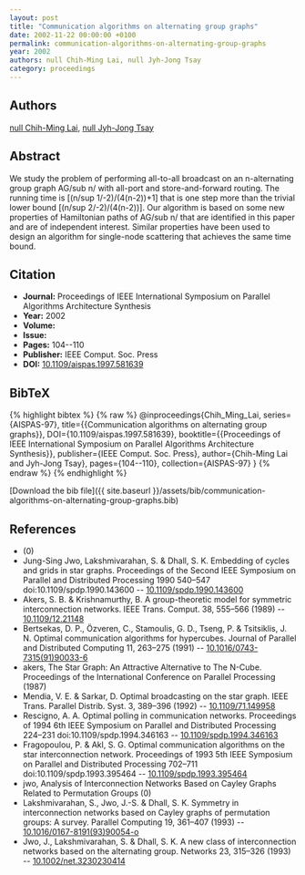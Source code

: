 ```yaml
---
layout: post
title: "Communication algorithms on alternating group graphs"
date: 2002-11-22 00:00:00 +0100
permalink: communication-algorithms-on-alternating-group-graphs
year: 2002
authors: null Chih-Ming Lai, null Jyh-Jong Tsay
category: proceedings
---
```

 
## Authors
[null Chih-Ming Lai](authors/chih-ming-lai), [null Jyh-Jong Tsay](authors/jyh-jong-tsay)
 
## Abstract
We study the problem of performing all-to-all broadcast on an n-alternating group graph AG/sub n/ with all-port and store-and-forward routing. The running time is [(n/sup 1/-2)/(4(n-2))+1] that is one step more than the trivial lower bound [(n/sup 2/-2)/(4(n-2))]. Our algorithm is based on some new properties of Hamiltonian paths of AG/sub n/ that are identified in this paper and are of independent interest. Similar properties have been used to design an algorithm for single-node scattering that achieves the same time bound.
 
## Citation
- **Journal:** Proceedings of IEEE International Symposium on Parallel Algorithms Architecture Synthesis
- **Year:** 2002
- **Volume:** 
- **Issue:** 
- **Pages:** 104--110
- **Publisher:** IEEE Comput. Soc. Press
- **DOI:** [10.1109/aispas.1997.581639](https://doi.org/10.1109/aispas.1997.581639)
 
## BibTeX
{% highlight bibtex %}
{% raw %}
@inproceedings{Chih_Ming_Lai,
  series={AISPAS-97},
  title={{Communication algorithms on alternating group graphs}},
  DOI={10.1109/aispas.1997.581639},
  booktitle={{Proceedings of IEEE International Symposium on Parallel Algorithms Architecture Synthesis}},
  publisher={IEEE Comput. Soc. Press},
  author={Chih-Ming Lai and Jyh-Jong Tsay},
  pages={104--110},
  collection={AISPAS-97}
}
{% endraw %}
{% endhighlight %}
 
[Download the bib file]({{ site.baseurl }}/assets/bib/communication-algorithms-on-alternating-group-graphs.bib)
 
## References
- (0)
- Jung-Sing Jwo, Lakshmivarahan, S. & Dhall, S. K. Embedding of cycles and grids in star graphs. Proceedings of the Second IEEE Symposium on Parallel and Distributed Processing 1990 540–547 doi:10.1109/spdp.1990.143600 -- [10.1109/spdp.1990.143600](https://doi.org/10.1109/spdp.1990.143600)
- Akers, S. B. & Krishnamurthy, B. A group-theoretic model for symmetric interconnection networks. IEEE Trans. Comput. 38, 555–566 (1989) -- [10.1109/12.21148](https://doi.org/10.1109/12.21148)
- Bertsekas, D. P., Özveren, C., Stamoulis, G. D., Tseng, P. & Tsitsiklis, J. N. Optimal communication algorithms for hypercubes. Journal of Parallel and Distributed Computing 11, 263–275 (1991) -- [10.1016/0743-7315(91)90033-6](https://doi.org/10.1016/0743-7315(91)90033-6)
- akers, The Star Graph: An Attractive Alternative to The N-Cube. Proceedings of the International Conference on Parallel Processing (1987)
- Mendia, V. E. & Sarkar, D. Optimal broadcasting on the star graph. IEEE Trans. Parallel Distrib. Syst. 3, 389–396 (1992) -- [10.1109/71.149958](https://doi.org/10.1109/71.149958)
- Rescigno, A. A. Optimal polling in communication networks. Proceedings of 1994 6th IEEE Symposium on Parallel and Distributed Processing 224–231 doi:10.1109/spdp.1994.346163 -- [10.1109/spdp.1994.346163](https://doi.org/10.1109/spdp.1994.346163)
- Fragopoulou, P. & Akl, S. G. Optimal communication algorithms on the star interconnection network. Proceedings of 1993 5th IEEE Symposium on Parallel and Distributed Processing 702–711 doi:10.1109/spdp.1993.395464 -- [10.1109/spdp.1993.395464](https://doi.org/10.1109/spdp.1993.395464)
- jwo, Analysis of Interconnection Networks Based on Cayley Graphs Related to Permutation Groups (0)
- Lakshmivarahan, S., Jwo, J.-S. & Dhall, S. K. Symmetry in interconnection networks based on Cayley graphs of permutation groups: A survey. Parallel Computing 19, 361–407 (1993) -- [10.1016/0167-8191(93)90054-o](https://doi.org/10.1016/0167-8191(93)90054-o)
- Jwo, J., Lakshmivarahan, S. & Dhall, S. K. A new class of interconnection networks based on the alternating group. Networks 23, 315–326 (1993) -- [10.1002/net.3230230414](https://doi.org/10.1002/net.3230230414)

